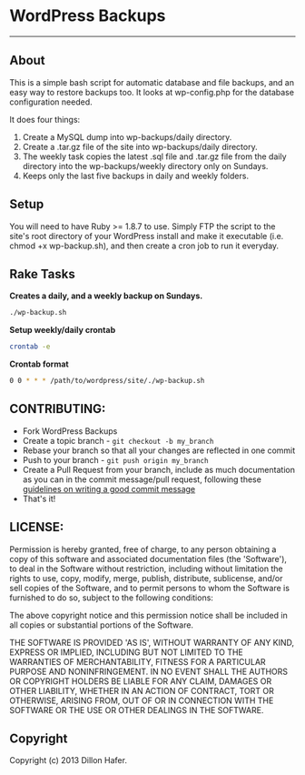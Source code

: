 WordPress Backups
===========
***

About
-----

This is a simple bash script for automatic database and file backups, and an easy way to restore backups too. It looks at wp-config.php for the database configuration needed.

It does four things:

1. Create a MySQL dump into wp-backups/daily directory.
2. Create a .tar.gz file of the site into wp-backups/daily directory.
3. The weekly task copies the latest .sql file and .tar.gz file from the daily directory into the wp-backups/weekly directory only on Sundays.
4. Keeps only the last five backups in daily and weekly folders.

Setup
-----

You will need to have Ruby >= 1.8.7 to use. Simply FTP the script to the site's root directory of your WordPress install and make it executable (i.e. chmod +x wp-backup.sh), and then create a cron job to run it everyday.

Rake Tasks
----------

**Creates a daily, and a weekly backup on Sundays.**

```bash
./wp-backup.sh
```

**Setup weekly/daily crontab**

```bash
crontab -e
```

**Crontab format**

```bash
0 0 * * * /path/to/wordpress/site/./wp-backup.sh
```

## CONTRIBUTING:

* Fork WordPress Backups
* Create a topic branch - `git checkout -b my_branch`
* Rebase your branch so that all your changes are reflected in one
  commit
* Push to your branch - `git push origin my_branch`
* Create a Pull Request from your branch, include as much documentation
  as you can in the commit message/pull request, following these
[guidelines on writing a good commit message](http://tbaggery.com/2008/04/19/a-note-about-git-commit-messages.html)
* That's it!

## LICENSE:

Permission is hereby granted, free of charge, to any person obtaining a copy of this software and associated documentation files (the 'Software'), to deal in the Software without restriction, including without limitation the rights to use, copy, modify, merge, publish, distribute, sublicense, and/or sell copies of the Software, and to permit persons to whom the Software is furnished to do so, subject to the following conditions:

The above copyright notice and this permission notice shall be included in all copies or substantial portions of the Software.

THE SOFTWARE IS PROVIDED 'AS IS', WITHOUT WARRANTY OF ANY KIND, EXPRESS OR IMPLIED, INCLUDING BUT NOT LIMITED TO THE WARRANTIES OF MERCHANTABILITY, FITNESS FOR A PARTICULAR PURPOSE AND NONINFRINGEMENT. IN NO EVENT SHALL THE AUTHORS OR COPYRIGHT HOLDERS BE LIABLE FOR ANY CLAIM, DAMAGES OR OTHER LIABILITY, WHETHER IN AN ACTION OF CONTRACT, TORT OR OTHERWISE, ARISING FROM, OUT OF OR IN CONNECTION WITH THE SOFTWARE OR THE USE OR OTHER DEALINGS IN THE SOFTWARE.

Copyright
---------

Copyright (c) 2013 Dillon Hafer.